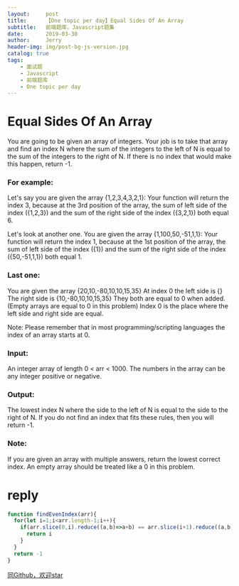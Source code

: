 ```yaml
---
layout:     post
title:      【One topic per day】Equal Sides Of An Array
subtitle:   前端题库，Javascript题集
date:       2019-03-30
author:     Jerry
header-img: img/post-bg-js-version.jpg
catalog: true
tags:
    - 面试题
    - Javascript
    - 前端题库
    - One topic per day
---
```


# Equal Sides Of An Array

You are going to be given an array of integers. Your job is to take that array and find an index N where the sum of the integers to the left of N is equal to the sum of the integers to the right of N. If there is no index that would make this happen, return -1.

### For example:

Let's say you are given the array {1,2,3,4,3,2,1}:
Your function will return the index 3, because at the 3rd position of the array, the sum of left side of the index ({1,2,3}) and the sum of the right side of the index ({3,2,1}) both equal 6.

Let's look at another one.
You are given the array {1,100,50,-51,1,1}:
Your function will return the index 1, because at the 1st position of the array, the sum of left side of the index ({1}) and the sum of the right side of the index ({50,-51,1,1}) both equal 1.

### Last one:
You are given the array {20,10,-80,10,10,15,35}
At index 0 the left side is {}
The right side is {10,-80,10,10,15,35}
They both are equal to 0 when added. (Empty arrays are equal to 0 in this problem)
Index 0 is the place where the left side and right side are equal.

Note: Please remember that in most programming/scripting languages the index of an array starts at 0.

### Input:
An integer array of length 0 < arr < 1000. The numbers in the array can be any integer positive or negative.

### Output:
The lowest index N where the side to the left of N is equal to the side to the right of N. If you do not find an index that fits these rules, then you will return -1.

### Note:
If you are given an array with multiple answers, return the lowest correct index.
An empty array should be treated like a 0 in this problem.

# reply
```js
function findEvenIndex(arr){
  for(let i=1;i<arr.length-1;i++){
    if(arr.slice(0,i).reduce((a,b)=>a+b) == arr.slice(i+1).reduce((a,b)=>a+b)){
      return i
    }
  }
  return -1
}
```




[同Github，欢迎star](https://github.com/xiqe/code-train/tree/master/javascript)
